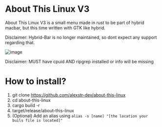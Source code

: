# About This Linux V3
About This Linux V3 is a small menu made in rust to be part of hybrid macbar, but this time written with GTK like hybrid.

Disclaimer: Hybrid-Bar is no longer maintained, so dont expect any support regarding that.

![image](https://github.com/alexstr-dev/about-this-linux/assets/96570719/96c92d8c-c142-4bbf-a492-7e8e01b8154d)

Disclaimer: MUST have cpuid AND ripgrep installed or info will be missing

# How to install?
1) git clone https://github.com/alexstr-dev/about-this-linux
2) cd about-this-linux
3) cargo build -r
4) target/release/about-this-linux
5) (Optional) Add an alias using `alias -s [name] "[the location your buils file is located]"`
